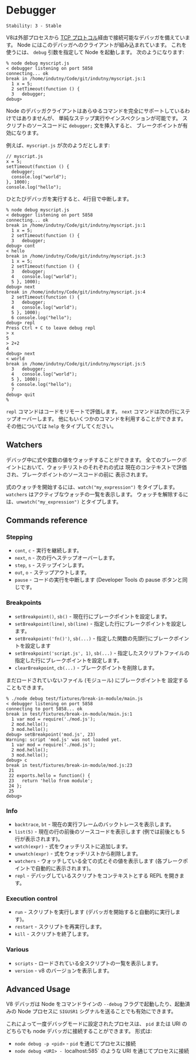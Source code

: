 # Debugger

    Stability: 3 - Stable

<!-- type=misc -->

<!--
V8 comes with an extensive debugger which is accessible out-of-process via a
simple [TCP protocol](http://code.google.com/p/v8/wiki/DebuggerProtocol).
Node has a built-in client for this debugger. To use this, start Node with the
`debug` argument; a prompt will appear:
-->

V8は外部プロセスから [TCP プロトコル](http://code.google.com/p/v8/wiki/DebuggerProtocol)経由で接続可能なデバッガを備えています。
Node にはこのデバッガへのクライアントが組み込まれています。
これを使うには、 `debug` 引数を指定して Node を起動します。
次のようになります:

    % node debug myscript.js
    < debugger listening on port 5858
    connecting... ok
    break in /home/indutny/Code/git/indutny/myscript.js:1
      1 x = 5;
      2 setTimeout(function () {
      3   debugger;
    debug>

<!--
Node's debugger client doesn't support the full range of commands, but
simple step and inspection is possible. By putting the statement `debugger;`
into the source code of your script, you will enable a breakpoint.
-->

Node のデバッガクライアントはあらゆるコマンドを完全にサポートしているわけではありませんが、
単純なステップ実行やインスペクションが可能です。
スクリプトのソースコードに `debugger;` 文を挿入すると、
ブレークポイントが有効になります。

<!--
For example, suppose `myscript.js` looked like this:
-->

例えば、`myscript.js` が次のようだとします:

    // myscript.js
    x = 5;
    setTimeout(function () {
      debugger;
      console.log("world");
    }, 1000);
    console.log("hello");

<!--
Then once the debugger is run, it will break on line 4.
-->

ひとたびデバッガを実行すると、4行目で中断します。

    % node debug myscript.js
    < debugger listening on port 5858
    connecting... ok
    break in /home/indutny/Code/git/indutny/myscript.js:1
      1 x = 5;
      2 setTimeout(function () {
      3   debugger;
    debug> cont
    < hello
    break in /home/indutny/Code/git/indutny/myscript.js:3
      1 x = 5;
      2 setTimeout(function () {
      3   debugger;
      4   console.log("world");
      5 }, 1000);
    debug> next
    break in /home/indutny/Code/git/indutny/myscript.js:4
      2 setTimeout(function () {
      3   debugger;
      4   console.log("world");
      5 }, 1000);
      6 console.log("hello");
    debug> repl
    Press Ctrl + C to leave debug repl
    > x
    5
    > 2+2
    4
    debug> next
    < world
    break in /home/indutny/Code/git/indutny/myscript.js:5
      3   debugger;
      4   console.log("world");
      5 }, 1000);
      6 console.log("hello");
      7
    debug> quit
    %


<!--
The `repl` command allows you to evaluate code remotely. The `next` command
steps over to the next line. There are a few other commands available and more
to come. Type `help` to see others.
-->

`repl` コマンドはコードをリモートで評価します。
`next` コマンドは次の行にステップオーバーします。
他にもいくつかのコマンドを利用することができます。
その他については `help` をタイプしてください。

## Watchers

<!--
You can watch expression and variable values while debugging your code.
On every breakpoint each expression from the watchers list will be evaluated
in the current context and displayed just before the breakpoint's source code
listing.
-->

デバッグ中に式や変数の値をウォッチすることができます。
全てのブレークポイントにおいて、ウォッチリストのそれぞれの式は
現在のコンテキストで評価され、ブレークポイントのソースコードの前に
表示されます。

<!--
To start watching an expression, type `watch("my_expression")`. `watchers`
prints the active watchers. To remove a watcher, type
`unwatch("my_expression")`.
-->

式のウォッチを開始するには、`watch("my_expression")` をタイプします。
`watchers` はアクティブなウォッチの一覧を表示します。
ウォッチを解除するには、`unwatch("my_expression")` とタイプします。

## Commands reference

### Stepping

<!--
* `cont`, `c` - Continue execution
* `next`, `n` - Step next
* `step`, `s` - Step in
* `out`, `o` - Step out
* `pause` - Pause running code (like pause button in Developer Tools)
-->

* `cont`, `c` - 実行を継続します。
* `next`, `n` - 次の行へステップオーバーします。
* `step`, `s` - ステップインします。
* `out`, `o` - ステップアウトします。
* `pause` - コードの実行を中断します (Developer Tools の pause
  ボタンと同じです。

### Breakpoints

<!--
* `setBreakpoint()`, `sb()` - Set breakpoint on current line
* `setBreakpoint(line)`, `sb(line)` - Set breakpoint on specific line
* `setBreakpoint('fn()')`, `sb(...)` - Set breakpoint on a first statement in
functions body
* `setBreakpoint('script.js', 1)`, `sb(...)` - Set breakpoint on first line of
script.js
* `clearBreakpoint`, `cb(...)` - Clear breakpoint
-->

* `setBreakpoint()`, `sb()` - 現在行にブレークポイントを設定します。
* `setBreakpoint(line)`, `sb(line)` - 指定した行にブレークポイントを設定します。
* `setBreakpoint('fn()')`, `sb(...)` - 指定した関数の先頭行にブレークポイントを設定します
* `setBreakpoint('script.js', 1)`, `sb(...)` - 指定したスクリプトファイルの指定した行にブレークポイントを設定します。
* `clearBreakpoint`, `cb(...)` - ブレークポイントを削除します。

<!--
It is also possible to set a breakpoint in a file (module) that
isn't loaded yet:
-->

まだロードされていないファイル (モジュール) にブレークポイントを
設定することもできます。

    % ./node debug test/fixtures/break-in-module/main.js
    < debugger listening on port 5858
    connecting to port 5858... ok
    break in test/fixtures/break-in-module/main.js:1
      1 var mod = require('./mod.js');
      2 mod.hello();
      3 mod.hello();
    debug> setBreakpoint('mod.js', 23)
    Warning: script 'mod.js' was not loaded yet.
      1 var mod = require('./mod.js');
      2 mod.hello();
      3 mod.hello();
    debug> c
    break in test/fixtures/break-in-module/mod.js:23
     21
     22 exports.hello = function() {
     23   return 'hello from module';
     24 };
     25
    debug>

### Info

<!--
* `backtrace`, `bt` - Print backtrace of current execution frame
* `list(5)` - List scripts source code with 5 line context (5 lines before and
after)
* `watch(expr)` - Add expression to watch list
* `unwatch(expr)` - Remove expression from watch list
* `watchers` - List all watchers and their values (automatically listed on each
breakpoint)
* `repl` - Open debugger's repl for evaluation in debugging script's context
-->

* `backtrace`, `bt` - 現在の実行フレームのバックトレースを表示します。
* `list(5)` - 現在の行の前後のソースコードを表示します (例では前後とも 5 行が表示されます)。
* `watch(expr)` - 式をウォッチリストに追加します。
* `unwatch(expr)` - 式をウォッチリストから削除します。
* `watchers` - ウォッチしている全ての式とその値を表示します (各ブレークポイントで自動的に表示されます)。
* `repl` - デバッグしているスクリプトをコンテキストとする REPL を開きます。

### Execution control

<!--
* `run` - Run script (automatically runs on debugger's start)
* `restart` - Restart script
* `kill` - Kill script
-->

* `run` - スクリプトを実行します (デバッガを開始すると自動的に実行します)。
* `restart` - スクリプトを再実行します。
* `kill` - スクリプトを終了します。

### Various

<!--
* `scripts` - List all loaded scripts
* `version` - Display v8's version
-->

* `scripts` - ロードされている全スクリプトの一覧を表示します。
* `version` - v8 のバージョンを表示します。

## Advanced Usage

<!--
The V8 debugger can be enabled and accessed either by starting Node with
the `--debug` command-line flag or by signaling an existing Node process
with `SIGUSR1`.
-->

V8 デバッガは Node をコマンドラインの `--debug` フラグで起動したり、起動済みの Node プロセスに `SIGUSR1` シグナルを送ることでも有効にできます。

<!--
Once a process has been set in debug mode with this it can be connected to
with the node debugger. Either connect to the `pid` or the URI to the debugger.
The syntax is:
-->

これによって一度デバッグモードに設定されたプロセスは、
`pid` または URI のどちらでも node デバッガに接続することができます。
形式は:

<!--
* `node debug -p <pid>` - Connects to the process via the `pid`
* `node debug <URI>` - Connects to the process via the URI such as localhost:5858
-->

* `node debug -p <pid>` - `pid` を通じてプロセスに接続
* `node debug <URI> - `localhost:585` のような URI を通じてプロセスに接続

